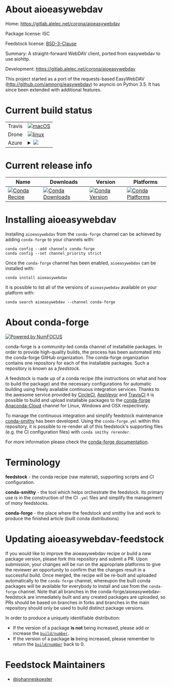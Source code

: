 About aioeasywebdav
===================

Home: https://gitlab.alelec.net/corona/aioeasywebdav

Package license: ISC

Feedstock license: [BSD-3-Clause](https://github.com/conda-forge/aioeasywebdav-feedstock/blob/master/LICENSE.txt)

Summary: A straight-forward WebDAV client, ported from easywebdav to use aiohttp.

Development: https://gitlab.alelec.net/corona/aioeasywebdav

This project started as a port of the requests-based EasyWebDAV
(http://github.com/amnong/easywebdav) to asyncio on Python 3.5. It has
since been extended with additional features.


Current build status
====================


<table><tr>
    <td>Travis</td>
    <td>
      <a href="https://travis-ci.com/conda-forge/aioeasywebdav-feedstock">
        <img alt="macOS" src="https://img.shields.io/travis/com/conda-forge/aioeasywebdav-feedstock/master.svg?label=macOS">
      </a>
    </td>
  </tr><tr>
    <td>Drone</td>
    <td>
      <a href="https://cloud.drone.io/conda-forge/aioeasywebdav-feedstock">
        <img alt="linux" src="https://img.shields.io/drone/build/conda-forge/aioeasywebdav-feedstock/master.svg?label=Linux">
      </a>
    </td>
  </tr>
    
  <tr>
    <td>Azure</td>
    <td>
      <details>
        <summary>
          <a href="https://dev.azure.com/conda-forge/feedstock-builds/_build/latest?definitionId=2666&branchName=master">
            <img src="https://dev.azure.com/conda-forge/feedstock-builds/_apis/build/status/aioeasywebdav-feedstock?branchName=master">
          </a>
        </summary>
        <table>
          <thead><tr><th>Variant</th><th>Status</th></tr></thead>
          <tbody><tr>
              <td>linux_64_python3.6.____cpython</td>
              <td>
                <a href="https://dev.azure.com/conda-forge/feedstock-builds/_build/latest?definitionId=2666&branchName=master">
                  <img src="https://dev.azure.com/conda-forge/feedstock-builds/_apis/build/status/aioeasywebdav-feedstock?branchName=master&jobName=linux&configuration=linux_64_python3.6.____cpython" alt="variant">
                </a>
              </td>
            </tr><tr>
              <td>linux_64_python3.7.____cpython</td>
              <td>
                <a href="https://dev.azure.com/conda-forge/feedstock-builds/_build/latest?definitionId=2666&branchName=master">
                  <img src="https://dev.azure.com/conda-forge/feedstock-builds/_apis/build/status/aioeasywebdav-feedstock?branchName=master&jobName=linux&configuration=linux_64_python3.7.____cpython" alt="variant">
                </a>
              </td>
            </tr><tr>
              <td>linux_64_python3.8.____cpython</td>
              <td>
                <a href="https://dev.azure.com/conda-forge/feedstock-builds/_build/latest?definitionId=2666&branchName=master">
                  <img src="https://dev.azure.com/conda-forge/feedstock-builds/_apis/build/status/aioeasywebdav-feedstock?branchName=master&jobName=linux&configuration=linux_64_python3.8.____cpython" alt="variant">
                </a>
              </td>
            </tr><tr>
              <td>linux_64_python3.9.____cpython</td>
              <td>
                <a href="https://dev.azure.com/conda-forge/feedstock-builds/_build/latest?definitionId=2666&branchName=master">
                  <img src="https://dev.azure.com/conda-forge/feedstock-builds/_apis/build/status/aioeasywebdav-feedstock?branchName=master&jobName=linux&configuration=linux_64_python3.9.____cpython" alt="variant">
                </a>
              </td>
            </tr><tr>
              <td>linux_aarch64_python3.6.____cpython</td>
              <td>
                <a href="https://dev.azure.com/conda-forge/feedstock-builds/_build/latest?definitionId=2666&branchName=master">
                  <img src="https://dev.azure.com/conda-forge/feedstock-builds/_apis/build/status/aioeasywebdav-feedstock?branchName=master&jobName=linux&configuration=linux_aarch64_python3.6.____cpython" alt="variant">
                </a>
              </td>
            </tr><tr>
              <td>linux_aarch64_python3.7.____cpython</td>
              <td>
                <a href="https://dev.azure.com/conda-forge/feedstock-builds/_build/latest?definitionId=2666&branchName=master">
                  <img src="https://dev.azure.com/conda-forge/feedstock-builds/_apis/build/status/aioeasywebdav-feedstock?branchName=master&jobName=linux&configuration=linux_aarch64_python3.7.____cpython" alt="variant">
                </a>
              </td>
            </tr><tr>
              <td>linux_aarch64_python3.8.____cpython</td>
              <td>
                <a href="https://dev.azure.com/conda-forge/feedstock-builds/_build/latest?definitionId=2666&branchName=master">
                  <img src="https://dev.azure.com/conda-forge/feedstock-builds/_apis/build/status/aioeasywebdav-feedstock?branchName=master&jobName=linux&configuration=linux_aarch64_python3.8.____cpython" alt="variant">
                </a>
              </td>
            </tr><tr>
              <td>linux_aarch64_python3.9.____cpython</td>
              <td>
                <a href="https://dev.azure.com/conda-forge/feedstock-builds/_build/latest?definitionId=2666&branchName=master">
                  <img src="https://dev.azure.com/conda-forge/feedstock-builds/_apis/build/status/aioeasywebdav-feedstock?branchName=master&jobName=linux&configuration=linux_aarch64_python3.9.____cpython" alt="variant">
                </a>
              </td>
            </tr><tr>
              <td>linux_ppc64le_python3.6.____cpython</td>
              <td>
                <a href="https://dev.azure.com/conda-forge/feedstock-builds/_build/latest?definitionId=2666&branchName=master">
                  <img src="https://dev.azure.com/conda-forge/feedstock-builds/_apis/build/status/aioeasywebdav-feedstock?branchName=master&jobName=linux&configuration=linux_ppc64le_python3.6.____cpython" alt="variant">
                </a>
              </td>
            </tr><tr>
              <td>linux_ppc64le_python3.7.____cpython</td>
              <td>
                <a href="https://dev.azure.com/conda-forge/feedstock-builds/_build/latest?definitionId=2666&branchName=master">
                  <img src="https://dev.azure.com/conda-forge/feedstock-builds/_apis/build/status/aioeasywebdav-feedstock?branchName=master&jobName=linux&configuration=linux_ppc64le_python3.7.____cpython" alt="variant">
                </a>
              </td>
            </tr><tr>
              <td>linux_ppc64le_python3.8.____cpython</td>
              <td>
                <a href="https://dev.azure.com/conda-forge/feedstock-builds/_build/latest?definitionId=2666&branchName=master">
                  <img src="https://dev.azure.com/conda-forge/feedstock-builds/_apis/build/status/aioeasywebdav-feedstock?branchName=master&jobName=linux&configuration=linux_ppc64le_python3.8.____cpython" alt="variant">
                </a>
              </td>
            </tr><tr>
              <td>linux_ppc64le_python3.9.____cpython</td>
              <td>
                <a href="https://dev.azure.com/conda-forge/feedstock-builds/_build/latest?definitionId=2666&branchName=master">
                  <img src="https://dev.azure.com/conda-forge/feedstock-builds/_apis/build/status/aioeasywebdav-feedstock?branchName=master&jobName=linux&configuration=linux_ppc64le_python3.9.____cpython" alt="variant">
                </a>
              </td>
            </tr><tr>
              <td>osx_64_python3.6.____cpython</td>
              <td>
                <a href="https://dev.azure.com/conda-forge/feedstock-builds/_build/latest?definitionId=2666&branchName=master">
                  <img src="https://dev.azure.com/conda-forge/feedstock-builds/_apis/build/status/aioeasywebdav-feedstock?branchName=master&jobName=osx&configuration=osx_64_python3.6.____cpython" alt="variant">
                </a>
              </td>
            </tr><tr>
              <td>osx_64_python3.7.____cpython</td>
              <td>
                <a href="https://dev.azure.com/conda-forge/feedstock-builds/_build/latest?definitionId=2666&branchName=master">
                  <img src="https://dev.azure.com/conda-forge/feedstock-builds/_apis/build/status/aioeasywebdav-feedstock?branchName=master&jobName=osx&configuration=osx_64_python3.7.____cpython" alt="variant">
                </a>
              </td>
            </tr><tr>
              <td>osx_64_python3.8.____cpython</td>
              <td>
                <a href="https://dev.azure.com/conda-forge/feedstock-builds/_build/latest?definitionId=2666&branchName=master">
                  <img src="https://dev.azure.com/conda-forge/feedstock-builds/_apis/build/status/aioeasywebdav-feedstock?branchName=master&jobName=osx&configuration=osx_64_python3.8.____cpython" alt="variant">
                </a>
              </td>
            </tr><tr>
              <td>osx_64_python3.9.____cpython</td>
              <td>
                <a href="https://dev.azure.com/conda-forge/feedstock-builds/_build/latest?definitionId=2666&branchName=master">
                  <img src="https://dev.azure.com/conda-forge/feedstock-builds/_apis/build/status/aioeasywebdav-feedstock?branchName=master&jobName=osx&configuration=osx_64_python3.9.____cpython" alt="variant">
                </a>
              </td>
            </tr><tr>
              <td>osx_arm64_python3.8.____cpython</td>
              <td>
                <a href="https://dev.azure.com/conda-forge/feedstock-builds/_build/latest?definitionId=2666&branchName=master">
                  <img src="https://dev.azure.com/conda-forge/feedstock-builds/_apis/build/status/aioeasywebdav-feedstock?branchName=master&jobName=osx&configuration=osx_arm64_python3.8.____cpython" alt="variant">
                </a>
              </td>
            </tr><tr>
              <td>osx_arm64_python3.9.____cpython</td>
              <td>
                <a href="https://dev.azure.com/conda-forge/feedstock-builds/_build/latest?definitionId=2666&branchName=master">
                  <img src="https://dev.azure.com/conda-forge/feedstock-builds/_apis/build/status/aioeasywebdav-feedstock?branchName=master&jobName=osx&configuration=osx_arm64_python3.9.____cpython" alt="variant">
                </a>
              </td>
            </tr><tr>
              <td>win_64_python3.6.____cpython</td>
              <td>
                <a href="https://dev.azure.com/conda-forge/feedstock-builds/_build/latest?definitionId=2666&branchName=master">
                  <img src="https://dev.azure.com/conda-forge/feedstock-builds/_apis/build/status/aioeasywebdav-feedstock?branchName=master&jobName=win&configuration=win_64_python3.6.____cpython" alt="variant">
                </a>
              </td>
            </tr><tr>
              <td>win_64_python3.7.____cpython</td>
              <td>
                <a href="https://dev.azure.com/conda-forge/feedstock-builds/_build/latest?definitionId=2666&branchName=master">
                  <img src="https://dev.azure.com/conda-forge/feedstock-builds/_apis/build/status/aioeasywebdav-feedstock?branchName=master&jobName=win&configuration=win_64_python3.7.____cpython" alt="variant">
                </a>
              </td>
            </tr><tr>
              <td>win_64_python3.8.____cpython</td>
              <td>
                <a href="https://dev.azure.com/conda-forge/feedstock-builds/_build/latest?definitionId=2666&branchName=master">
                  <img src="https://dev.azure.com/conda-forge/feedstock-builds/_apis/build/status/aioeasywebdav-feedstock?branchName=master&jobName=win&configuration=win_64_python3.8.____cpython" alt="variant">
                </a>
              </td>
            </tr><tr>
              <td>win_64_python3.9.____cpython</td>
              <td>
                <a href="https://dev.azure.com/conda-forge/feedstock-builds/_build/latest?definitionId=2666&branchName=master">
                  <img src="https://dev.azure.com/conda-forge/feedstock-builds/_apis/build/status/aioeasywebdav-feedstock?branchName=master&jobName=win&configuration=win_64_python3.9.____cpython" alt="variant">
                </a>
              </td>
            </tr>
          </tbody>
        </table>
      </details>
    </td>
  </tr>
</table>

Current release info
====================

| Name | Downloads | Version | Platforms |
| --- | --- | --- | --- |
| [![Conda Recipe](https://img.shields.io/badge/recipe-aioeasywebdav-green.svg)](https://anaconda.org/conda-forge/aioeasywebdav) | [![Conda Downloads](https://img.shields.io/conda/dn/conda-forge/aioeasywebdav.svg)](https://anaconda.org/conda-forge/aioeasywebdav) | [![Conda Version](https://img.shields.io/conda/vn/conda-forge/aioeasywebdav.svg)](https://anaconda.org/conda-forge/aioeasywebdav) | [![Conda Platforms](https://img.shields.io/conda/pn/conda-forge/aioeasywebdav.svg)](https://anaconda.org/conda-forge/aioeasywebdav) |

Installing aioeasywebdav
========================

Installing `aioeasywebdav` from the `conda-forge` channel can be achieved by adding `conda-forge` to your channels with:

```
conda config --add channels conda-forge
conda config --set channel_priority strict
```

Once the `conda-forge` channel has been enabled, `aioeasywebdav` can be installed with:

```
conda install aioeasywebdav
```

It is possible to list all of the versions of `aioeasywebdav` available on your platform with:

```
conda search aioeasywebdav --channel conda-forge
```


About conda-forge
=================

[![Powered by NumFOCUS](https://img.shields.io/badge/powered%20by-NumFOCUS-orange.svg?style=flat&colorA=E1523D&colorB=007D8A)](http://numfocus.org)

conda-forge is a community-led conda channel of installable packages.
In order to provide high-quality builds, the process has been automated into the
conda-forge GitHub organization. The conda-forge organization contains one repository
for each of the installable packages. Such a repository is known as a *feedstock*.

A feedstock is made up of a conda recipe (the instructions on what and how to build
the package) and the necessary configurations for automatic building using freely
available continuous integration services. Thanks to the awesome service provided by
[CircleCI](https://circleci.com/), [AppVeyor](https://www.appveyor.com/)
and [TravisCI](https://travis-ci.com/) it is possible to build and upload installable
packages to the [conda-forge](https://anaconda.org/conda-forge)
[Anaconda-Cloud](https://anaconda.org/) channel for Linux, Windows and OSX respectively.

To manage the continuous integration and simplify feedstock maintenance
[conda-smithy](https://github.com/conda-forge/conda-smithy) has been developed.
Using the ``conda-forge.yml`` within this repository, it is possible to re-render all of
this feedstock's supporting files (e.g. the CI configuration files) with ``conda smithy rerender``.

For more information please check the [conda-forge documentation](https://conda-forge.org/docs/).

Terminology
===========

**feedstock** - the conda recipe (raw material), supporting scripts and CI configuration.

**conda-smithy** - the tool which helps orchestrate the feedstock.
                   Its primary use is in the construction of the CI ``.yml`` files
                   and simplify the management of *many* feedstocks.

**conda-forge** - the place where the feedstock and smithy live and work to
                  produce the finished article (built conda distributions)


Updating aioeasywebdav-feedstock
================================

If you would like to improve the aioeasywebdav recipe or build a new
package version, please fork this repository and submit a PR. Upon submission,
your changes will be run on the appropriate platforms to give the reviewer an
opportunity to confirm that the changes result in a successful build. Once
merged, the recipe will be re-built and uploaded automatically to the
`conda-forge` channel, whereupon the built conda packages will be available for
everybody to install and use from the `conda-forge` channel.
Note that all branches in the conda-forge/aioeasywebdav-feedstock are
immediately built and any created packages are uploaded, so PRs should be based
on branches in forks and branches in the main repository should only be used to
build distinct package versions.

In order to produce a uniquely identifiable distribution:
 * If the version of a package **is not** being increased, please add or increase
   the [``build/number``](https://docs.conda.io/projects/conda-build/en/latest/resources/define-metadata.html#build-number-and-string).
 * If the version of a package **is** being increased, please remember to return
   the [``build/number``](https://docs.conda.io/projects/conda-build/en/latest/resources/define-metadata.html#build-number-and-string)
   back to 0.

Feedstock Maintainers
=====================

* [@johanneskoester](https://github.com/johanneskoester/)

